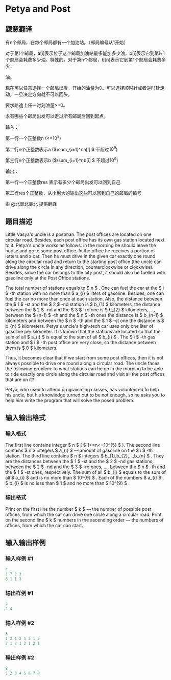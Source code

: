 # Petya and Post

## 题意翻译

有n个邮局，在每个邮局都有一个加油站。（邮局编号从1开始）

对于第i个邮局，a[i]表示位于这个邮局加油站最多能加多少油，b[i]表示它到第i+1个邮局会耗费多少油。特殊的，对于第n个邮局，b[n]表示它到第1个邮局会耗费多少

油。

现在可以任意选择一个邮局出发，开始的油量为0。可以选择顺时针或者逆时针走动，一旦决定方向就不可以回头。

要求路途上任一时刻油量>=0。

求有哪些个邮局出发可以走过所有邮局后回到起点。

输入：

第一行一个正整数n (<=$10^5$)

第二行n个正整数表示a ($\sum_{i=1}^na[i] $ 不超过$10^9$)

第三行n个正整数表示b ($\sum_{i=1}^nb[i] $ 不超过$10^9$)

输出：

第一行一个正整数res 表示有多少个邮局出发可以回到自己

第二行res个正整数，从小到大的输出这些可以回到自己的邮局的编号

由 @北辰北辰北 提供翻译

## 题目描述

Little Vasya's uncle is a postman. The post offices are located on one circular road. Besides, each post office has its own gas station located next to it. Petya's uncle works as follows: in the morning he should leave the house and go to some post office. In the office he receives a portion of letters and a car. Then he must drive in the given car exactly one round along the circular road and return to the starting post office (the uncle can drive along the circle in any direction, counterclockwise or clockwise). Besides, since the car belongs to the city post, it should also be fuelled with gasoline only at the Post Office stations.

The total number of stations equals to $ n $ . One can fuel the car at the $ i $ -th station with no more than $ a_{i} $ liters of gasoline. Besides, one can fuel the car no more than once at each station. Also, the distance between the $ 1 $ -st and the $ 2 $ -nd station is $ b_{1} $ kilometers, the distance between the $ 2 $ -nd and the $ 3 $ -rd one is $ b_{2} $ kilometers, ..., between the $ (n-1) $ -th and the $ n $ -th ones the distance is $ b_{n-1} $ kilometers and between the $ n $ -th and the $ 1 $ -st one the distance is $ b_{n} $ kilometers. Petya's uncle's high-tech car uses only one liter of gasoline per kilometer. It is known that the stations are located so that the sum of all $ a_{i} $ is equal to the sum of all $ b_{i} $ . The $ i $ -th gas station and $ i $ -th post office are very close, so the distance between them is $ 0 $ kilometers.

Thus, it becomes clear that if we start from some post offices, then it is not always possible to drive one round along a circular road. The uncle faces the following problem: to what stations can he go in the morning to be able to ride exactly one circle along the circular road and visit all the post offices that are on it?

Petya, who used to attend programming classes, has volunteered to help his uncle, but his knowledge turned out to be not enough, so he asks you to help him write the program that will solve the posed problem.

## 输入输出格式

### 输入格式

The first line contains integer $ n $ ( $ 1<=n<=10^{5} $ ). The second line contains $ n $ integers $ a_{i} $ — amount of gasoline on the $ i $ -th station. The third line contains $ n $ integers $ b_{1},b_{2},...,b_{n} $ . They are the distances between the $ 1 $ -st and the $ 2 $ -nd gas stations, between the $ 2 $ -nd and the $ 3 $ -rd ones, ..., between the $ n $ -th and the $ 1 $ -st ones, respectively. The sum of all $ b_{i} $ equals to the sum of all $ a_{i} $ and is no more than $ 10^{9} $ . Each of the numbers $ a_{i} $ , $ b_{i} $ is no less than $ 1 $ and no more than $ 10^{9} $ .

### 输出格式

Print on the first line the number $ k $ — the number of possible post offices, from which the car can drive one circle along a circular road. Print on the second line $ k $ numbers in the ascending order — the numbers of offices, from which the car can start.

## 输入输出样例

### 输入样例 #1

```cpp
4
1 7 2 3
8 1 1 3

```
### 输出样例 #1

```cpp
2
2 4

```
### 输入样例 #2

```cpp
8
1 2 1 2 1 2 1 2
2 1 2 1 2 1 2 1

```
### 输出样例 #2

```cpp
8
1 2 3 4 5 6 7 8

```
